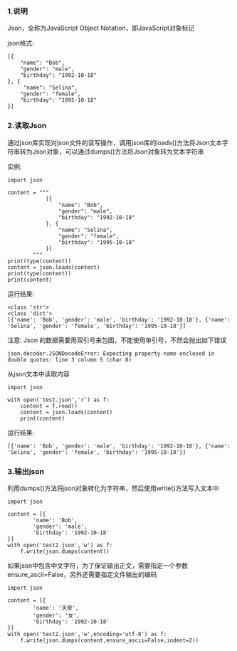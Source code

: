 ### 1.说明

Json，全称为JavaScript Object Notation，即JavaScript对象标记

json格式:

```
[{
    "name": "Bob",
    "gender": "male",
    "birthday": "1992-10-18"
}, {
     "name": "Selina",
    "gender": "female",
    "birthday": "1995-10-18"
}]
```

### 2.读取Json

通过json库实现对json文件的读写操作，调用json库的loads\(\)方法将Json文本字符串转为Json对象，可以通过dumps\(\)方法将Json对象转为文本字符串

实例:

```
import json

content = """
            [{
                "name": "Bob",
                "gender": "male",
                "birthday": "1992-10-18"
            }, {
                "name": "Selina",
                "gender": "female",
                "birthday": "1995-10-18"
            }]
        """
print(type(content))
content = json.loads(content)
print(type(content))
print(content)
```

运行结果:

```
<class 'str'>
<class 'dict'>
[{'name': 'Bob', 'gender': 'male', 'birthday': '1992-10-18'}, {'name': 'Selina', 'gender': 'female', 'birthday': '1995-10-18'}]
```

注意: Json 的数据需要用双引号来包围，不能使用单引号，不然会抛出如下错误

```
json.decoder.JSONDecodeError: Expecting property name enclosed in double quotes: line 3 column 5 (char 8)
```

从json文本中读取内容

```
import json

with open('test.json','r') as f:
    content = f.read()
    content = json.loads(content)
    print(content)
```

运行结果:

```
[{'name': 'Bob', 'gender': 'male', 'birthday': '1992-10-18'}, {'name': 'Selina', 'gender': 'female', 'birthday': '1995-10-18'}]
```

### 3.输出json

利用dumps\(\)方法将json对象转化为字符串，然后使用write\(\)方法写入文本中

```
import json

content = [{
        'name': 'Bob',
        'gender': 'male',
        'birthday': '1992-10-18'
}]
with open('test2.json','w') as f:
    f.write(json.dumps(content))
```

如果json中包含中文字符，为了保证输出正文，需要指定一个参数ensure\_ascii=False，另外还需要指定文件输出的编码

```
import json

content = [{
        'name': '天使',
        'gender': '女',
        'birthday': '1992-10-18'
}]
with open('test2.json','w',encoding='utf-8') as f:
    f.write(json.dumps(content,ensure_ascii=False,indent=2))

```



